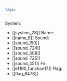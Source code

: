 ```yaml
---
tags:
---
```

System:
- [[system_28]]
Name:
- [[name_8]]
Sound:
- [[sound_150]]
- [[sound_724]]
- [[sound_308]]
- [[sound_725]]
- [[sound_451]]
Fn:
- [[e1100_function17]]
Flag:
- [[flag_9478]]
